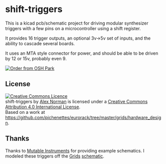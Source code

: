 # shift-triggers

This is a kicad pcb/schematic project for driving modular synthesizer triggers with a few pins on a microcontroller using a shift register.

It provides 16 trigger outputs, an optional 3v->5v set of inputs, and the ability to cascade several boards.

It uses an MTA style connector for power, and should be able to be driven by 12 or 15v, probably even 9.

<a href="https://oshpark.com/shared_projects/Jd7M4dvT"><img src="https://oshpark.com/assets/badge-5b7ec47045b78aef6eb9d83b3bac6b1920de805e9a0c227658eac6e19a045b9c.png" alt="Order from OSH Park"></img></a>

## License

<a rel="license" href="http://creativecommons.org/licenses/by/4.0/"><img alt="Creative Commons Licence" style="border-width:0" src="https://i.creativecommons.org/l/by/4.0/88x31.png" /></a><br /><span xmlns:dct="http://purl.org/dc/terms/" property="dct:title">shift-triggers</span> by <a xmlns:cc="http://creativecommons.org/ns#" href="https://github.com/x37v/shift-triggers" property="cc:attributionName" rel="cc:attributionURL">Alex Norman</a> is licensed under a <a rel="license" href="http://creativecommons.org/licenses/by/4.0/">Creative Commons Attribution 4.0 International License</a>.<br />Based on a work at <a xmlns:dct="http://purl.org/dc/terms/" href="https://github.com/pichenettes/eurorack/tree/master/grids/hardware_design" rel="dct:source">https://github.com/pichenettes/eurorack/tree/master/grids/hardware_design</a>.

## Thanks

Thanks to [Mutable Instruments](https://mutable-instruments.net) for providing example schematics.
I modeled these triggers off the [Grids](https://mutable-instruments.net/modules/grids/)
[schematic](https://github.com/pichenettes/eurorack/tree/master/grids/hardware_design).

